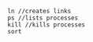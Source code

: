 ```unix
ln //creates links
ps //lists processes
kill //kills processes
sort
```















































